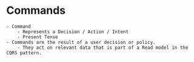 # Commands

    - Command
        - Represents a Decision / Action / Intent
        - Present Tense
    - Commands are the result of a user decision or policy. 
        - They act on relevant data that is part of a Read model in the CQRS pattern.
